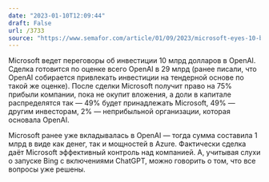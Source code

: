 ```yaml
---
date: "2023-01-10T12:09:44"
draft: False
url: /3733
source: "https://www.semafor.com/article/01/09/2023/microsoft-eyes-10-billion-bet-on-chatgpt"
---
```


Microsoft ведет переговоры об инвестиции 10 млрд долларов в OpenAI. Сделка готовится по оценке всего OpenAI в 29 млрд (ранее писали, что OpenAI собирается привлекать инвестиции на тендерной основе по такой же оценке). После сделки Microsoft получит право на 75% прибыли компании, пока не окупит вложения, а доли в капитале распределятся так — 49% будет принадлежать Microsoft, 49% — другим инвесторам, 2% — неприбыльной организации, которая основала OpenAI.

Microsoft ранее уже вкладывалась в OpenAI — тогда сумма составила 1 млрд в виде как денег, так и мощностей в Azure. Фактически сделка даёт Microsoft эффективный контроль над компанией. А, учитывая слухи о запуске Bing с включениями ChatGPT, можно говорить о том, что все вопросы уже решены.
